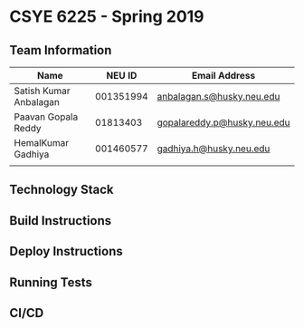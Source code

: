 # CSYE 6225 - Spring 2019

## Team Information

| Name | NEU ID | Email Address |
| --- | --- | --- |
| Satish Kumar Anbalagan| 001351994| anbalagan.s@husky.neu.edu|
| Paavan Gopala Reddy| 01813403| gopalareddy.p@husky.neu.edu|
| HemalKumar Gadhiya|001460577 |gadhiya.h@husky.neu.edu|
| | | |

## Technology Stack


## Build Instructions


## Deploy Instructions


## Running Tests


## CI/CD


